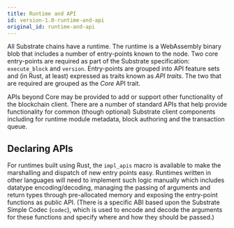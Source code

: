 ```yaml
---
title: Runtime and API
id: version-1.0-runtime-and-api
original_id: runtime-and-api
---
```

All Substrate chains have a runtime. The runtime is a WebAssembly binary blob that includes a number of entry-points known to the node. Two core entry-points are required as part of the Substrate specification: `execute_block` and `version`. Entry-points are grouped into API feature sets and (in Rust, at least) expressed as traits known as *API traits*. The two that are required are grouped as the *Core* API trait.

APIs beyond Core may be provided to add or support other functionality of the blockchain client. There are a number of standard APIs that help provide functionality for common (though optional) Substrate client components including for runtime module metadata, block authoring and the transaction queue.

## Declaring APIs

For runtimes built using Rust, the `impl_apis` macro is available to make the marshalling and dispatch of new entry points easy. Runtimes written in other languages will need to implement such logic manually which includes datatype encoding/decoding, managing the passing of arguments and return types through pre-allocated memory and exposing the entry-point functions as public API. (There is a specific ABI based upon the Substrate Simple Codec (`codec`), which is used to encode and decode the arguments for these functions and specify where and how they should be passed.)
